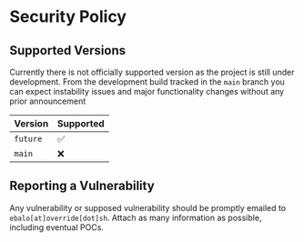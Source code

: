 # Security Policy

## Supported Versions

Currently there is not officially supported version as the project is still under development.
From the development build tracked in the `main` branch you can expect instability issues and major functionality changes without any prior announcement

| Version  | Supported          |
| -------- | ------------------ |
| `future` | :white_check_mark: |
| `main`   | :x:                |

## Reporting a Vulnerability

Any vulnerability or supposed vulnerability should be promptly emailed to `ebalo[at]override[dot]sh`.
Attach as many information as possible, including eventual POCs.
